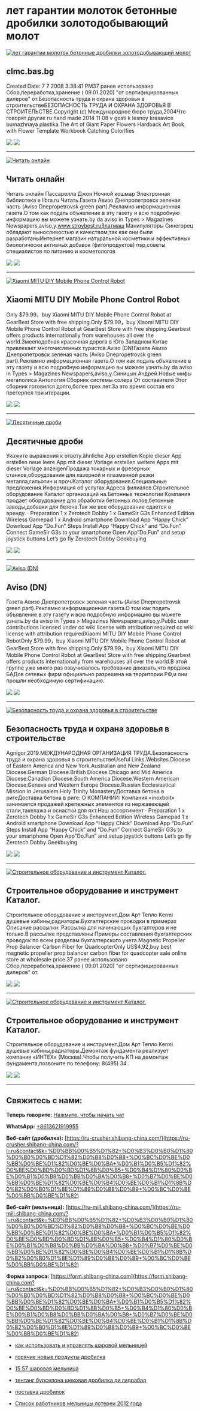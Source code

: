 # лет гарантии молоток бетонные дробилки золотодобывающий молот

<a href="https://swt.shibang-china.com/?l=ru&img&k=%D0%BB%D0%B5%D1%82+%D0%B3%D0%B0%D1%80%D0%B0%D0%BD%D1%82%D0%B8%D0%B8+%D0%BC%D0%BE%D0%BB%D0%BE%D1%82%D0%BE%D0%BA+%D0%B1%D0%B5%D1%82%D0%BE%D0%BD%D0%BD%D1%8B%D0%B5+%D0%B4%D1%80%D0%BE%D0%B1%D0%B8%D0%BB%D0%BA%D0%B8+%D0%B7%D0%BE%D0%BB%D0%BE%D1%82%D0%BE%D0%B4%D0%BE%D0%B1%D1%8B%D0%B2%D0%B0%D1%8E%D1%89%D0%B8%D0%B9+%D0%BC%D0%BE%D0%BB%D0%BE%D1%82" target="_blank">![лет гарантии молоток бетонные дробилки золотодобывающий молот](http://static.shibang-china.com/all-800x300/535.jpg)</a>

## clmc.bas.bg
Created Date: 7 7 2008 3:38:41 PM37 ранее использовано Сбор,переработка,хранение ( 09.01.2020) &quot;от сертифицированных дилеров&quot; от.Безопасность труда и охрана здоровья в строительствеБЕЗОПАСНОСТЬ ТРУДА И ОХРАНА ЗДОРОВЬЯ В СТРОИТЕЛЬСТВЕ.Copyright (c) Международное бюро труда,2004Что говорят другие ru hand made 2014 11 08 v gosti k lesnoy krasavice bumazhnaya plastika.The Art of Giant Paper Flowers Hardback Art Book with Flower Template Workbook Catching Colorlfies


<a href="https://whatsapp.shibangsoft.com/WhatsApp.php" target="_blank" title="WhatsApp">![](http://static.shibang-china.com/icon/whatsapp.png)</a> <a href="https://swt.shibang-china.com/?l=ru&icon&k=%D0%BB%D0%B5%D1%82+%D0%B3%D0%B0%D1%80%D0%B0%D0%BD%D1%82%D0%B8%D0%B8+%D0%BC%D0%BE%D0%BB%D0%BE%D1%82%D0%BE%D0%BA+%D0%B1%D0%B5%D1%82%D0%BE%D0%BD%D0%BD%D1%8B%D0%B5+%D0%B4%D1%80%D0%BE%D0%B1%D0%B8%D0%BB%D0%BA%D0%B8+%D0%B7%D0%BE%D0%BB%D0%BE%D1%82%D0%BE%D0%B4%D0%BE%D0%B1%D1%8B%D0%B2%D0%B0%D1%8E%D1%89%D0%B8%D0%B9+%D0%BC%D0%BE%D0%BB%D0%BE%D1%82" target="_blank">![](http://static.shibang-china.com/icon/chat-ru.png)</a>

---

<a href="https://swt.shibang-china.com/?l=ru&img&k=%D0%BB%D0%B5%D1%82+%D0%B3%D0%B0%D1%80%D0%B0%D0%BD%D1%82%D0%B8%D0%B8+%D0%BC%D0%BE%D0%BB%D0%BE%D1%82%D0%BE%D0%BA+%D0%B1%D0%B5%D1%82%D0%BE%D0%BD%D0%BD%D1%8B%D0%B5+%D0%B4%D1%80%D0%BE%D0%B1%D0%B8%D0%BB%D0%BA%D0%B8+%D0%B7%D0%BE%D0%BB%D0%BE%D1%82%D0%BE%D0%B4%D0%BE%D0%B1%D1%8B%D0%B2%D0%B0%D1%8E%D1%89%D0%B8%D0%B9+%D0%BC%D0%BE%D0%BB%D0%BE%D1%82" target="_blank">![Читать онлайн](http://static.shibang-china.com/all-800x300/69.jpg)</a>

## Читать онлайн
Читать онлайн Пассарелла Джон.Ночной кошмар Электронная библиотека e libra.ru Читать.Газета Авизо Днепропетровск зеленая часть (Aviso Dnepropetrovsk green part).Рекламно информационная газета.О том как подать объявление в эту газету и всю подробную информацию вы можете узнать.by da aviso in Types &gt; Magazines Newspapers,aviso,y.www.stroybest.ruЗлатмаш Манипуляторы Синегорец обладают выносливостью и качеством,так как они были разработаныИнтернет магазин натуральной косметики и эффективных биологически активных добавок (фитопродуктов) nsp,советы специалистов по питанию и косметологов


<a href="https://whatsapp.shibangsoft.com/WhatsApp.php" target="_blank" title="WhatsApp">![](http://static.shibang-china.com/icon/whatsapp.png)</a> <a href="https://swt.shibang-china.com/?l=ru&icon&k=%D0%BB%D0%B5%D1%82+%D0%B3%D0%B0%D1%80%D0%B0%D0%BD%D1%82%D0%B8%D0%B8+%D0%BC%D0%BE%D0%BB%D0%BE%D1%82%D0%BE%D0%BA+%D0%B1%D0%B5%D1%82%D0%BE%D0%BD%D0%BD%D1%8B%D0%B5+%D0%B4%D1%80%D0%BE%D0%B1%D0%B8%D0%BB%D0%BA%D0%B8+%D0%B7%D0%BE%D0%BB%D0%BE%D1%82%D0%BE%D0%B4%D0%BE%D0%B1%D1%8B%D0%B2%D0%B0%D1%8E%D1%89%D0%B8%D0%B9+%D0%BC%D0%BE%D0%BB%D0%BE%D1%82" target="_blank">![](http://static.shibang-china.com/icon/chat-ru.png)</a>

---

<a href="https://swt.shibang-china.com/?l=ru&img&k=%D0%BB%D0%B5%D1%82+%D0%B3%D0%B0%D1%80%D0%B0%D0%BD%D1%82%D0%B8%D0%B8+%D0%BC%D0%BE%D0%BB%D0%BE%D1%82%D0%BE%D0%BA+%D0%B1%D0%B5%D1%82%D0%BE%D0%BD%D0%BD%D1%8B%D0%B5+%D0%B4%D1%80%D0%BE%D0%B1%D0%B8%D0%BB%D0%BA%D0%B8+%D0%B7%D0%BE%D0%BB%D0%BE%D1%82%D0%BE%D0%B4%D0%BE%D0%B1%D1%8B%D0%B2%D0%B0%D1%8E%D1%89%D0%B8%D0%B9+%D0%BC%D0%BE%D0%BB%D0%BE%D1%82" target="_blank">![Xiaomi MITU DIY Mobile Phone Control Robot](http://static.shibang-china.com/all-800x300/444.jpg)</a>

## Xiaomi MITU DIY Mobile Phone Control Robot
Only $79.99，buy Xiaomi MITU DIY Mobile Phone Control Robot at GearBest Store with free shipping.Only $79.99，buy Xiaomi MITU DIY Mobile Phone Control Robot at GearBest Store with free shipping.Gearbest offers products internationally from warehouses all over the world.Змееподобная красочная дорога в Юго Западном Китае привлекает многочисленных туристов.Aviso (DN)Газета Авизо Днепропетровск зеленая часть (Aviso Dnepropetrovsk green part).Рекламно информационная газета.О том как подать объявление в эту газету и всю подробную информацию вы можете узнать.by da aviso in Types &gt; Magazines Newspapers,aviso,y.Синицын Андрей.Новые мифы мегаполиса Антология Сборник системы солера От составителя Этот сборник готовился долго,более трех лет.За это время состав его претерпел три итерации.


<a href="https://whatsapp.shibangsoft.com/WhatsApp.php" target="_blank" title="WhatsApp">![](http://static.shibang-china.com/icon/whatsapp.png)</a> <a href="https://swt.shibang-china.com/?l=ru&icon&k=%D0%BB%D0%B5%D1%82+%D0%B3%D0%B0%D1%80%D0%B0%D0%BD%D1%82%D0%B8%D0%B8+%D0%BC%D0%BE%D0%BB%D0%BE%D1%82%D0%BE%D0%BA+%D0%B1%D0%B5%D1%82%D0%BE%D0%BD%D0%BD%D1%8B%D0%B5+%D0%B4%D1%80%D0%BE%D0%B1%D0%B8%D0%BB%D0%BA%D0%B8+%D0%B7%D0%BE%D0%BB%D0%BE%D1%82%D0%BE%D0%B4%D0%BE%D0%B1%D1%8B%D0%B2%D0%B0%D1%8E%D1%89%D0%B8%D0%B9+%D0%BC%D0%BE%D0%BB%D0%BE%D1%82" target="_blank">![](http://static.shibang-china.com/icon/chat-ru.png)</a>

---

<a href="https://swt.shibang-china.com/?l=ru&img&k=%D0%BB%D0%B5%D1%82+%D0%B3%D0%B0%D1%80%D0%B0%D0%BD%D1%82%D0%B8%D0%B8+%D0%BC%D0%BE%D0%BB%D0%BE%D1%82%D0%BE%D0%BA+%D0%B1%D0%B5%D1%82%D0%BE%D0%BD%D0%BD%D1%8B%D0%B5+%D0%B4%D1%80%D0%BE%D0%B1%D0%B8%D0%BB%D0%BA%D0%B8+%D0%B7%D0%BE%D0%BB%D0%BE%D1%82%D0%BE%D0%B4%D0%BE%D0%B1%D1%8B%D0%B2%D0%B0%D1%8E%D1%89%D0%B8%D0%B9+%D0%BC%D0%BE%D0%BB%D0%BE%D1%82" target="_blank">![Десятичные дроби](http://static.shibang-china.com/all-800x300/842.jpg)</a>

## Десятичные дроби
Укажите выражения к ответу.&#228;hnliche App erstellen Kopie dieser App erstellen neue leere App mit dieser Vorlage erstellen weitere Apps mit dieser Vorlage anzeigenПродажа токарных и фрезерных станков,оборудования для лазерной и плазменной резки металла,гильотин и проч.Каталог оборудования.Специальные предложения.Информация об услугах.Адреса филиалов.Строительное оборудование Каталог организаций на.Бетонные технологии Компания продает оборудование для обработки бетонных полов,бетонные заводы,добавки для бетона.Так же все оборудование сдается в аренду.&nbsp;&#0183;&#32;Preparation 1 x Zerotech Dobby 1 x GameSir G3s Enhanced Edition Wireless Gamepad 1 x Android smartphone Download App “Happy Chick” Download App “Do.Fun” Steps Install App “Happy Chick” and “Do.Fun” Connect GameSir G3s to your smartphone Open App”Do.Fun” and setup joystick buttons Let’s go fly Zerotech Dobby Geekbuying


<a href="https://whatsapp.shibangsoft.com/WhatsApp.php" target="_blank" title="WhatsApp">![](http://static.shibang-china.com/icon/whatsapp.png)</a> <a href="https://swt.shibang-china.com/?l=ru&icon&k=%D0%BB%D0%B5%D1%82+%D0%B3%D0%B0%D1%80%D0%B0%D0%BD%D1%82%D0%B8%D0%B8+%D0%BC%D0%BE%D0%BB%D0%BE%D1%82%D0%BE%D0%BA+%D0%B1%D0%B5%D1%82%D0%BE%D0%BD%D0%BD%D1%8B%D0%B5+%D0%B4%D1%80%D0%BE%D0%B1%D0%B8%D0%BB%D0%BA%D0%B8+%D0%B7%D0%BE%D0%BB%D0%BE%D1%82%D0%BE%D0%B4%D0%BE%D0%B1%D1%8B%D0%B2%D0%B0%D1%8E%D1%89%D0%B8%D0%B9+%D0%BC%D0%BE%D0%BB%D0%BE%D1%82" target="_blank">![](http://static.shibang-china.com/icon/chat-ru.png)</a>

---

<a href="https://swt.shibang-china.com/?l=ru&img&k=%D0%BB%D0%B5%D1%82+%D0%B3%D0%B0%D1%80%D0%B0%D0%BD%D1%82%D0%B8%D0%B8+%D0%BC%D0%BE%D0%BB%D0%BE%D1%82%D0%BE%D0%BA+%D0%B1%D0%B5%D1%82%D0%BE%D0%BD%D0%BD%D1%8B%D0%B5+%D0%B4%D1%80%D0%BE%D0%B1%D0%B8%D0%BB%D0%BA%D0%B8+%D0%B7%D0%BE%D0%BB%D0%BE%D1%82%D0%BE%D0%B4%D0%BE%D0%B1%D1%8B%D0%B2%D0%B0%D1%8E%D1%89%D0%B8%D0%B9+%D0%BC%D0%BE%D0%BB%D0%BE%D1%82" target="_blank">![Aviso (DN)](http://static.shibang-china.com/all-800x300/841.jpg)</a>

## Aviso (DN)
Газета Авизо Днепропетровск зеленая часть (Aviso Dnepropetrovsk green part).Рекламно информационная газета.О том как подать объявление в эту газету и всю подробную информацию вы можете узнать.by da aviso in Types &gt; Magazines Newspapers,aviso,y.Public user contributions licensed under cc wiki license with attribution required cc wiki license with attribution requiredXiaomi MITU DIY Mobile Phone Control RobotOnly $79.99，buy Xiaomi MITU DIY Mobile Phone Control Robot at GearBest Store with free shipping.Only $79.99，buy Xiaomi MITU DIY Mobile Phone Control Robot at GearBest Store with free shipping.Gearbest offers products internationally from warehouses all over the world.В этой группе уже много раз озвучивалось требование доказать,что продажа БАДов сетевых фирм официально разрешена на территории РФ,и они прошли необходимую сертификацию.


<a href="https://whatsapp.shibangsoft.com/WhatsApp.php" target="_blank" title="WhatsApp">![](http://static.shibang-china.com/icon/whatsapp.png)</a> <a href="https://swt.shibang-china.com/?l=ru&icon&k=%D0%BB%D0%B5%D1%82+%D0%B3%D0%B0%D1%80%D0%B0%D0%BD%D1%82%D0%B8%D0%B8+%D0%BC%D0%BE%D0%BB%D0%BE%D1%82%D0%BE%D0%BA+%D0%B1%D0%B5%D1%82%D0%BE%D0%BD%D0%BD%D1%8B%D0%B5+%D0%B4%D1%80%D0%BE%D0%B1%D0%B8%D0%BB%D0%BA%D0%B8+%D0%B7%D0%BE%D0%BB%D0%BE%D1%82%D0%BE%D0%B4%D0%BE%D0%B1%D1%8B%D0%B2%D0%B0%D1%8E%D1%89%D0%B8%D0%B9+%D0%BC%D0%BE%D0%BB%D0%BE%D1%82" target="_blank">![](http://static.shibang-china.com/icon/chat-ru.png)</a>

---

<a href="https://swt.shibang-china.com/?l=ru&img&k=%D0%BB%D0%B5%D1%82+%D0%B3%D0%B0%D1%80%D0%B0%D0%BD%D1%82%D0%B8%D0%B8+%D0%BC%D0%BE%D0%BB%D0%BE%D1%82%D0%BE%D0%BA+%D0%B1%D0%B5%D1%82%D0%BE%D0%BD%D0%BD%D1%8B%D0%B5+%D0%B4%D1%80%D0%BE%D0%B1%D0%B8%D0%BB%D0%BA%D0%B8+%D0%B7%D0%BE%D0%BB%D0%BE%D1%82%D0%BE%D0%B4%D0%BE%D0%B1%D1%8B%D0%B2%D0%B0%D1%8E%D1%89%D0%B8%D0%B9+%D0%BC%D0%BE%D0%BB%D0%BE%D1%82" target="_blank">![Безопасность труда и охрана здоровья в строительстве](http://static.shibang-china.com/all-800x300/1387.jpg)</a>

## Безопасность труда и охрана здоровья в строительстве
Agnigor,2019.МЕЖДУНАРОДНАЯ ОРГАНИЗАЦИЯ ТРУДА.Безопасность труда и охрана здоровья в строительствеUseful Links.Websites.Diocese of Eastern America and New York.Australian and New Zealand Diocese.German Diocese.British Diocese.Chicago and Mid America Diocese.Canadian Diocese.South America Diocese.Western American Diocese.Geneva and Western Europe Diocese.Russian Ecclesiastical Mission in Jerusalem.Holy Trinity MonasteryДоставка бетона в ригеДоставка бетона в риге: О КОМПАНИИ: Компания &#171;inoxbolt&#187; занимается продажей крепежных элементов из нержавеющей стали,такелажа и оснастки для яхт.Наш ассортимент&nbsp;&#0183;&#32;Preparation 1 x Zerotech Dobby 1 x GameSir G3s Enhanced Edition Wireless Gamepad 1 x Android smartphone Download App “Happy Chick” Download App “Do.Fun” Steps Install App “Happy Chick” and “Do.Fun” Connect GameSir G3s to your smartphone Open App”Do.Fun” and setup joystick buttons Let’s go fly Zerotech Dobby Geekbuying


<a href="https://whatsapp.shibangsoft.com/WhatsApp.php" target="_blank" title="WhatsApp">![](http://static.shibang-china.com/icon/whatsapp.png)</a> <a href="https://swt.shibang-china.com/?l=ru&icon&k=%D0%BB%D0%B5%D1%82+%D0%B3%D0%B0%D1%80%D0%B0%D0%BD%D1%82%D0%B8%D0%B8+%D0%BC%D0%BE%D0%BB%D0%BE%D1%82%D0%BE%D0%BA+%D0%B1%D0%B5%D1%82%D0%BE%D0%BD%D0%BD%D1%8B%D0%B5+%D0%B4%D1%80%D0%BE%D0%B1%D0%B8%D0%BB%D0%BA%D0%B8+%D0%B7%D0%BE%D0%BB%D0%BE%D1%82%D0%BE%D0%B4%D0%BE%D0%B1%D1%8B%D0%B2%D0%B0%D1%8E%D1%89%D0%B8%D0%B9+%D0%BC%D0%BE%D0%BB%D0%BE%D1%82" target="_blank">![](http://static.shibang-china.com/icon/chat-ru.png)</a>

---

<a href="https://swt.shibang-china.com/?l=ru&img&k=%D0%BB%D0%B5%D1%82+%D0%B3%D0%B0%D1%80%D0%B0%D0%BD%D1%82%D0%B8%D0%B8+%D0%BC%D0%BE%D0%BB%D0%BE%D1%82%D0%BE%D0%BA+%D0%B1%D0%B5%D1%82%D0%BE%D0%BD%D0%BD%D1%8B%D0%B5+%D0%B4%D1%80%D0%BE%D0%B1%D0%B8%D0%BB%D0%BA%D0%B8+%D0%B7%D0%BE%D0%BB%D0%BE%D1%82%D0%BE%D0%B4%D0%BE%D0%B1%D1%8B%D0%B2%D0%B0%D1%8E%D1%89%D0%B8%D0%B9+%D0%BC%D0%BE%D0%BB%D0%BE%D1%82" target="_blank">![Строительное оборудование и инструмент Каталог.](http://static.shibang-china.com/all-800x300/586.jpg)</a>

## Строительное оборудование и инструмент Каталог.
Строительное оборудование и инструмент.Дом Арт Тепло Kermi душевые кабины,радиаторы.Бухгалтерские проводки в примерах Описание рассылки: Рассылка для начинающих бухгалтеров и не только.В рассылке представлены Примеры составления бухгалтерских проводок по всем разделам бухгалтерского учета.Magnetic Propeller Prop Balancer Carbon Fiber for QuadcopterOnly US$4.92,buy best magnetic propeller prop balancer carbon fiber for quadcopter sale online store at wholesale price.37 ранее использовано Сбор,переработка,хранение ( 09.01.2020) &quot;от сертифицированных дилеров&quot; от.


<a href="https://whatsapp.shibangsoft.com/WhatsApp.php" target="_blank" title="WhatsApp">![](http://static.shibang-china.com/icon/whatsapp.png)</a> <a href="https://swt.shibang-china.com/?l=ru&icon&k=%D0%BB%D0%B5%D1%82+%D0%B3%D0%B0%D1%80%D0%B0%D0%BD%D1%82%D0%B8%D0%B8+%D0%BC%D0%BE%D0%BB%D0%BE%D1%82%D0%BE%D0%BA+%D0%B1%D0%B5%D1%82%D0%BE%D0%BD%D0%BD%D1%8B%D0%B5+%D0%B4%D1%80%D0%BE%D0%B1%D0%B8%D0%BB%D0%BA%D0%B8+%D0%B7%D0%BE%D0%BB%D0%BE%D1%82%D0%BE%D0%B4%D0%BE%D0%B1%D1%8B%D0%B2%D0%B0%D1%8E%D1%89%D0%B8%D0%B9+%D0%BC%D0%BE%D0%BB%D0%BE%D1%82" target="_blank">![](http://static.shibang-china.com/icon/chat-ru.png)</a>

---

<a href="https://swt.shibang-china.com/?l=ru&img&k=%D0%BB%D0%B5%D1%82+%D0%B3%D0%B0%D1%80%D0%B0%D0%BD%D1%82%D0%B8%D0%B8+%D0%BC%D0%BE%D0%BB%D0%BE%D1%82%D0%BE%D0%BA+%D0%B1%D0%B5%D1%82%D0%BE%D0%BD%D0%BD%D1%8B%D0%B5+%D0%B4%D1%80%D0%BE%D0%B1%D0%B8%D0%BB%D0%BA%D0%B8+%D0%B7%D0%BE%D0%BB%D0%BE%D1%82%D0%BE%D0%B4%D0%BE%D0%B1%D1%8B%D0%B2%D0%B0%D1%8E%D1%89%D0%B8%D0%B9+%D0%BC%D0%BE%D0%BB%D0%BE%D1%82" target="_blank">![Строительное оборудование и инструмент Каталог.](http://static.shibang-china.com/all-800x300/745.jpg)</a>

## Строительное оборудование и инструмент Каталог.
Строительное оборудование и инструмент.Дом Арт Тепло Kermi душевые кабины,радиаторы.Демонтаж фундамента реализует компания &#171;ИНТЕХ&#187; (Москва).Чтобы получить КП на демонтаж фундамента,позвоните по телефону: 8(495) 34.

<a href="https://whatsapp.shibangsoft.com/WhatsApp.php" target="_blank" title="WhatsApp">![](http://static.shibang-china.com/icon/whatsapp.png)</a> <a href="https://swt.shibang-china.com/?l=ru&icon&k=%D0%BB%D0%B5%D1%82+%D0%B3%D0%B0%D1%80%D0%B0%D0%BD%D1%82%D0%B8%D0%B8+%D0%BC%D0%BE%D0%BB%D0%BE%D1%82%D0%BE%D0%BA+%D0%B1%D0%B5%D1%82%D0%BE%D0%BD%D0%BD%D1%8B%D0%B5+%D0%B4%D1%80%D0%BE%D0%B1%D0%B8%D0%BB%D0%BA%D0%B8+%D0%B7%D0%BE%D0%BB%D0%BE%D1%82%D0%BE%D0%B4%D0%BE%D0%B1%D1%8B%D0%B2%D0%B0%D1%8E%D1%89%D0%B8%D0%B9+%D0%BC%D0%BE%D0%BB%D0%BE%D1%82" target="_blank">![](http://static.shibang-china.com/icon/chat-ru.png)</a>

---
## Свяжитесь с нами:

**Теперь говорите:** [Нажмите, чтобы начать чат](https://swt.shibang-china.com?l=ru&contact&k=%D0%BB%D0%B5%D1%82+%D0%B3%D0%B0%D1%80%D0%B0%D0%BD%D1%82%D0%B8%D0%B8+%D0%BC%D0%BE%D0%BB%D0%BE%D1%82%D0%BE%D0%BA+%D0%B1%D0%B5%D1%82%D0%BE%D0%BD%D0%BD%D1%8B%D0%B5+%D0%B4%D1%80%D0%BE%D0%B1%D0%B8%D0%BB%D0%BA%D0%B8+%D0%B7%D0%BE%D0%BB%D0%BE%D1%82%D0%BE%D0%B4%D0%BE%D0%B1%D1%8B%D0%B2%D0%B0%D1%8E%D1%89%D0%B8%D0%B9+%D0%BC%D0%BE%D0%BB%D0%BE%D1%82)

**WhatsApp:**  [+8613621919955](https://whatsapp.shibangsoft.com/WhatsApp.php)

**Веб-сайт (дробилка):** [https://ru-crusher.shibang-china.com/](https://ru-crusher.shibang-china.com/?l=ru&contact&k=%D0%BB%D0%B5%D1%82+%D0%B3%D0%B0%D1%80%D0%B0%D0%BD%D1%82%D0%B8%D0%B8+%D0%BC%D0%BE%D0%BB%D0%BE%D1%82%D0%BE%D0%BA+%D0%B1%D0%B5%D1%82%D0%BE%D0%BD%D0%BD%D1%8B%D0%B5+%D0%B4%D1%80%D0%BE%D0%B1%D0%B8%D0%BB%D0%BA%D0%B8+%D0%B7%D0%BE%D0%BB%D0%BE%D1%82%D0%BE%D0%B4%D0%BE%D0%B1%D1%8B%D0%B2%D0%B0%D1%8E%D1%89%D0%B8%D0%B9+%D0%BC%D0%BE%D0%BB%D0%BE%D1%82)

**Веб-сайт (мельница):** [https://ru-mill.shibang-china.com/](https://ru-mill.shibang-china.com/?l=ru&contact&k=%D0%BB%D0%B5%D1%82+%D0%B3%D0%B0%D1%80%D0%B0%D0%BD%D1%82%D0%B8%D0%B8+%D0%BC%D0%BE%D0%BB%D0%BE%D1%82%D0%BE%D0%BA+%D0%B1%D0%B5%D1%82%D0%BE%D0%BD%D0%BD%D1%8B%D0%B5+%D0%B4%D1%80%D0%BE%D0%B1%D0%B8%D0%BB%D0%BA%D0%B8+%D0%B7%D0%BE%D0%BB%D0%BE%D1%82%D0%BE%D0%B4%D0%BE%D0%B1%D1%8B%D0%B2%D0%B0%D1%8E%D1%89%D0%B8%D0%B9+%D0%BC%D0%BE%D0%BB%D0%BE%D1%82)

**Форма запроса:** [https://form.shibang-china.com](https://form.shibang-china.com?l=ru&contact&k=%D0%BB%D0%B5%D1%82+%D0%B3%D0%B0%D1%80%D0%B0%D0%BD%D1%82%D0%B8%D0%B8+%D0%BC%D0%BE%D0%BB%D0%BE%D1%82%D0%BE%D0%BA+%D0%B1%D0%B5%D1%82%D0%BE%D0%BD%D0%BD%D1%8B%D0%B5+%D0%B4%D1%80%D0%BE%D0%B1%D0%B8%D0%BB%D0%BA%D0%B8+%D0%B7%D0%BE%D0%BB%D0%BE%D1%82%D0%BE%D0%B4%D0%BE%D0%B1%D1%8B%D0%B2%D0%B0%D1%8E%D1%89%D0%B8%D0%B9+%D0%BC%D0%BE%D0%BB%D0%BE%D1%82)

* [как использовать и управлять шаровой мельницей](../124/%D0%BA%D0%B0%D0%BA%20%D0%B8%D1%81%D0%BF%D0%BE%D0%BB%D1%8C%D0%B7%D0%BE%D0%B2%D0%B0%D1%82%D1%8C%20%D0%B8%20%D1%83%D0%BF%D1%80%D0%B0%D0%B2%D0%BB%D1%8F%D1%82%D1%8C%20%D1%88%D0%B0%D1%80%D0%BE%D0%B2%D0%BE%D0%B9%20%D0%BC%D0%B5%D0%BB%D1%8C%D0%BD%D0%B8%D1%86%D0%B5%D0%B9.md)

* [горячие новые продукты дробилка](../121/%D0%B3%D0%BE%D1%80%D1%8F%D1%87%D0%B8%D0%B5%20%D0%BD%D0%BE%D0%B2%D1%8B%D0%B5%20%D0%BF%D1%80%D0%BE%D0%B4%D1%83%D0%BA%D1%82%D1%8B%20%D0%B4%D1%80%D0%BE%D0%B1%D0%B8%D0%BB%D0%BA%D0%B0.md)

* [15  57 шаровая мельница](../121/15%20%2057%20%D1%88%D0%B0%D1%80%D0%BE%D0%B2%D0%B0%D1%8F%20%D0%BC%D0%B5%D0%BB%D1%8C%D0%BD%D0%B8%D1%86%D0%B0.md)

* [тентанг бурселона щековая дробилка ди гидрабад](../124/%D1%82%D0%B5%D0%BD%D1%82%D0%B0%D0%BD%D0%B3%20%D0%B1%D1%83%D1%80%D1%81%D0%B5%D0%BB%D0%BE%D0%BD%D0%B0%20%D1%89%D0%B5%D0%BA%D0%BE%D0%B2%D0%B0%D1%8F%20%D0%B4%D1%80%D0%BE%D0%B1%D0%B8%D0%BB%D0%BA%D0%B0%20%D0%B4%D0%B8%20%D0%B3%D0%B8%D0%B4%D1%80%D0%B0%D0%B1%D0%B0%D0%B4.md)

* [поставка дробилок](../125/%D0%BF%D0%BE%D1%81%D1%82%D0%B0%D0%B2%D0%BA%D0%B0%20%D0%B4%D1%80%D0%BE%D0%B1%D0%B8%D0%BB%D0%BE%D0%BA.md)

* [Список работников мельницы лотереи 2012 года](../124/%D0%A1%D0%BF%D0%B8%D1%81%D0%BE%D0%BA%20%D1%80%D0%B0%D0%B1%D0%BE%D1%82%D0%BD%D0%B8%D0%BA%D0%BE%D0%B2%20%D0%BC%D0%B5%D0%BB%D1%8C%D0%BD%D0%B8%D1%86%D1%8B%20%D0%BB%D0%BE%D1%82%D0%B5%D1%80%D0%B5%D0%B8%202012%20%D0%B3%D0%BE%D0%B4%D0%B0.md)
